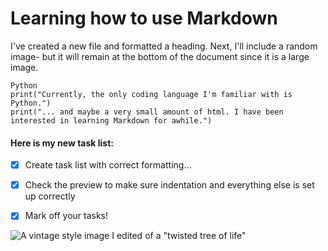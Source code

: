 # Learning how to use Markdown

I've created a new file and formatted a heading. Next, I'll include a random image- but it will remain at the bottom of the document since it is a large image.

```
Python
print("Currently, the only coding language I'm familiar with is Python.")
print("... and maybe a very small amount of html. I have been interested in learning Markdown for awhile.")
```

#### Here is my new task list:

- [X] Create task list with correct formatting...
- [x] Check the preview to make sure indentation and everything else is set up correctly
- [X] Mark off your tasks!


![A vintage style image I edited of a "twisted tree of life"](https://github.com/user-attachments/assets/8de6789a-e16a-4884-89bd-85ee89d2bedb)
